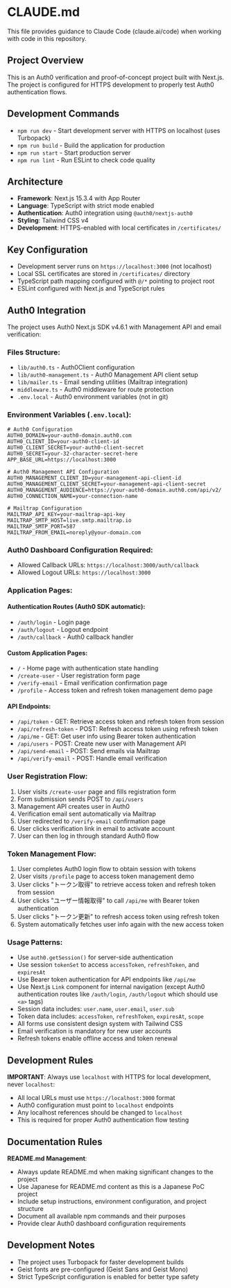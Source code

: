 # CLAUDE.md

This file provides guidance to Claude Code (claude.ai/code) when working with code in this repository.

## Project Overview

This is an Auth0 verification and proof-of-concept project built with Next.js. The project is configured for HTTPS development to properly test Auth0 authentication flows.

## Development Commands

- `npm run dev` - Start development server with HTTPS on localhost (uses Turbopack)
- `npm run build` - Build the application for production
- `npm run start` - Start production server
- `npm run lint` - Run ESLint to check code quality

## Architecture

- **Framework**: Next.js 15.3.4 with App Router
- **Language**: TypeScript with strict mode enabled
- **Authentication**: Auth0 integration using `@auth0/nextjs-auth0`
- **Styling**: Tailwind CSS v4
- **Development**: HTTPS-enabled with local certificates in `/certificates/`

## Key Configuration

- Development server runs on `https://localhost:3000` (not localhost)
- Local SSL certificates are stored in `/certificates/` directory
- TypeScript path mapping configured with `@/*` pointing to project root
- ESLint configured with Next.js and TypeScript rules

## Auth0 Integration

The project uses Auth0 Next.js SDK v4.6.1 with Management API and email verification:

### Files Structure:

- `lib/auth0.ts` - Auth0Client configuration
- `lib/auth0-management.ts` - Auth0 Management API client setup
- `lib/mailer.ts` - Email sending utilities (Mailtrap integration)
- `middleware.ts` - Auth0 middleware for route protection
- `.env.local` - Auth0 environment variables (not in git)

### Environment Variables (`.env.local`):

```
# Auth0 Configuration
AUTH0_DOMAIN=your-auth0-domain.auth0.com
AUTH0_CLIENT_ID=your-auth0-client-id
AUTH0_CLIENT_SECRET=your-auth0-client-secret
AUTH0_SECRET=your-32-character-secret-here
APP_BASE_URL=https://localhost:3000

# Auth0 Management API Configuration
AUTH0_MANAGEMENT_CLIENT_ID=your-management-api-client-id
AUTH0_MANAGEMENT_CLIENT_SECRET=your-management-api-client-secret
AUTH0_MANAGEMENT_AUDIENCE=https://your-auth0-domain.auth0.com/api/v2/
AUTH0_CONNECTION_NAME=your-connection-name

# Mailtrap Configuration
MAILTRAP_API_KEY=your-mailtrap-api-key
MAILTRAP_SMTP_HOST=live.smtp.mailtrap.io
MAILTRAP_SMTP_PORT=587
MAILTRAP_FROM_EMAIL=noreply@your-domain.com
```

### Auth0 Dashboard Configuration Required:

- Allowed Callback URLs: `https://localhost:3000/auth/callback`
- Allowed Logout URLs: `https://localhost:3000`

### Application Pages:

#### Authentication Routes (Auth0 SDK automatic):

- `/auth/login` - Login page
- `/auth/logout` - Logout endpoint
- `/auth/callback` - Auth0 callback handler

#### Custom Application Pages:

- `/` - Home page with authentication state handling
- `/create-user` - User registration form page
- `/verify-email` - Email verification confirmation page
- `/profile` - Access token and refresh token management demo page

#### API Endpoints:

- `/api/token` - GET: Retrieve access token and refresh token from session
- `/api/refresh-token` - POST: Refresh access token using refresh token
- `/api/me` - GET: Get user info using Bearer token authentication
- `/api/users` - POST: Create new user with Management API
- `/api/send-email` - POST: Send emails via Mailtrap
- `/api/verify-email` - POST: Handle email verification

### User Registration Flow:

1. User visits `/create-user` page and fills registration form
2. Form submission sends POST to `/api/users`
3. Management API creates user in Auth0
4. Verification email sent automatically via Mailtrap
5. User redirected to `/verify-email` confirmation page
6. User clicks verification link in email to activate account
7. User can then log in through standard Auth0 flow

### Token Management Flow:

1. User completes Auth0 login flow to obtain session with tokens
2. User visits `/profile` page to access token management demo
3. User clicks "トークン取得" to retrieve access token and refresh token from session
4. User clicks "ユーザー情報取得" to call `/api/me` with Bearer token authentication
5. User clicks "トークン更新" to refresh access token using refresh token
6. System automatically fetches user info again with the new access token

### Usage Patterns:

- Use `auth0.getSession()` for server-side authentication
- Use session `tokenSet` to access `accessToken`, `refreshToken`, and `expiresAt`
- Use Bearer token authentication for API endpoints like `/api/me`
- Use Next.js `Link` component for internal navigation (except Auth0 authentication routes like `/auth/login`, `/auth/logout` which should use `<a>` tags)
- Session data includes: `user.name`, `user.email`, `user.sub`
- Token data includes: `accessToken`, `refreshToken`, `expiresAt`, `scope`
- All forms use consistent design system with Tailwind CSS
- Email verification is mandatory for new user accounts
- Refresh tokens enable offline access and token renewal

## Development Rules

**IMPORTANT**: Always use `localhost` with HTTPS for local development, never `localhost`:

- All local URLs must use `https://localhost:3000` format
- Auth0 configuration must point to `localhost` endpoints
- Any localhost references should be changed to `localhost`
- This is required for proper Auth0 authentication flow testing

## Documentation Rules

**README.md Management**:

- Always update README.md when making significant changes to the project
- Use Japanese for README.md content as this is a Japanese PoC project
- Include setup instructions, environment configuration, and project structure
- Document all available npm commands and their purposes
- Provide clear Auth0 dashboard configuration requirements

## Development Notes

- The project uses Turbopack for faster development builds
- Geist fonts are pre-configured (Geist Sans and Geist Mono)
- Strict TypeScript configuration is enabled for better type safety
